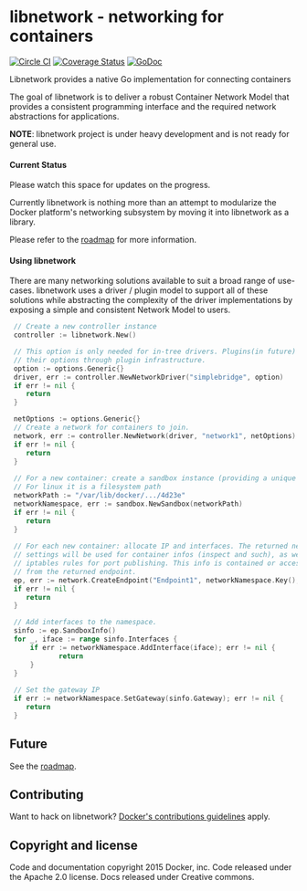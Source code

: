 # libnetwork - networking for containers

[![Circle CI](https://circleci.com/gh/docker/libnetwork/tree/master.svg?style=svg)](https://circleci.com/gh/docker/libnetwork/tree/master) [![Coverage Status](https://coveralls.io/repos/docker/libnetwork/badge.svg)](https://coveralls.io/r/docker/libnetwork) [![GoDoc](https://godoc.org/github.com/docker/libnetwork?status.svg)](https://godoc.org/github.com/docker/libnetwork)

Libnetwork provides a native Go implementation for connecting containers

The goal of libnetwork is to deliver a robust Container Network Model that provides a consistent programming interface and the required network abstractions for applications.

**NOTE**: libnetwork project is under heavy development and is not ready for general use.

#### Current Status
Please watch this space for updates on the progress.

Currently libnetwork is nothing more than an attempt to modularize the Docker platform's networking subsystem by moving it into libnetwork as a library.
  
Please refer to the [roadmap](ROADMAP.md) for more information.

#### Using libnetwork

There are many networking solutions available to suit a broad range of use-cases. libnetwork uses a driver / plugin model to support all of these solutions while abstracting the complexity of the driver implementations by exposing a simple and consistent Network Model to users.

```go
 // Create a new controller instance
 controller := libnetwork.New()

 // This option is only needed for in-tree drivers. Plugins(in future) will get 
 // their options through plugin infrastructure.
 option := options.Generic{}
 driver, err := controller.NewNetworkDriver("simplebridge", option)
 if err != nil {
    return
 }

 netOptions := options.Generic{}
 // Create a network for containers to join.
 network, err := controller.NewNetwork(driver, "network1", netOptions)
 if err != nil {
    return
 }
 
 // For a new container: create a sandbox instance (providing a unique key).
 // For linux it is a filesystem path
 networkPath := "/var/lib/docker/.../4d23e"
 networkNamespace, err := sandbox.NewSandbox(networkPath)
 if err != nil {
    return
 }
 
 // For each new container: allocate IP and interfaces. The returned network
 // settings will be used for container infos (inspect and such), as well as
 // iptables rules for port publishing. This info is contained or accessible
 // from the returned endpoint.
 ep, err := network.CreateEndpoint("Endpoint1", networkNamespace.Key(), "")
 if err != nil {
    return
 }

 // Add interfaces to the namespace.
 sinfo := ep.SandboxInfo()
 for _, iface := range sinfo.Interfaces {
     if err := networkNamespace.AddInterface(iface); err != nil {
     	    return
     }
 }
 
 // Set the gateway IP
 if err := networkNamespace.SetGateway(sinfo.Gateway); err != nil {
    return
 }
```

## Future
See the [roadmap](ROADMAP.md).

## Contributing

Want to hack on libnetwork? [Docker's contributions guidelines](https://github.com/docker/docker/blob/master/CONTRIBUTING.md) apply.

## Copyright and license
Code and documentation copyright 2015 Docker, inc. Code released under the Apache 2.0 license. Docs released under Creative commons.

